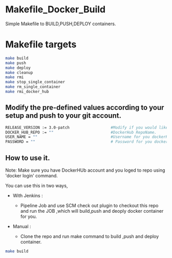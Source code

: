 # Makefile_Docker_Build
Simple Makefile to BUILD,PUSH,DEPLOY containers.


# Makefile targets

 ```bash
 make build
 make push
 make deploy
 make cleanup
 make rmi
 make stop_single_container
 make rm_single_container
 make rmi_docker_hub
```
## Modify the pre-defined values according to your setup and push to your git account.

```bash                       
RELEASE_VERSION := 3.0-patch                  #Modify if you would like to have release version for your imahe.
DOCKER_HUB_REPO := ""                         #DockerHub RepoName.
USER_NAME = ""                                #Username for you dockerHUB registry [https://cloud.docker.com]
PASSWORD = ""                                 # Password for you dockerHUB registry
```
## How to use it.

Note: Make sure you have DockerHUb account  and you loged to repo using 'docker login' command.

You can use this in two ways,

   - With Jenkins : 
        -  Pipeline Job and use SCM check out plugin to checkout this repo and  run the JOB ,which will build,push and deoply docker container for you.
        
   - Manual :
        - Clone the repo and  run make command to build ,push and deploy container.
        
  ```bash   
  make build 
  ```
  
